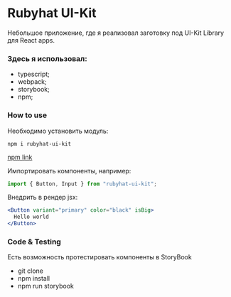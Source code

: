 # Rubyhat UI-Kit

Небольшое приложение, где я реализовал заготовку под UI-Kit Library для React apps.

### Здесь я использовал:

- typescript;
- webpack;
- storybook;
- npm;

### How to use

Необходимо установить модуль:

```terminal
npm i rubyhat-ui-kit
```

[npm link](https://www.npmjs.com/package/rubyhat-ui-kit)

Импортировать компоненты, например:

```ts
import { Button, Input } from "rubyhat-ui-kit";
```

Внедрить в рендер jsx:

```jsx
<Button variant="primary" color="black" isBig>
  Hello world
</Button>
```

### Code & Testing

Есть возможность протестировать компоненты в StoryBook

- git clone
- npm install
- npm run storybook
